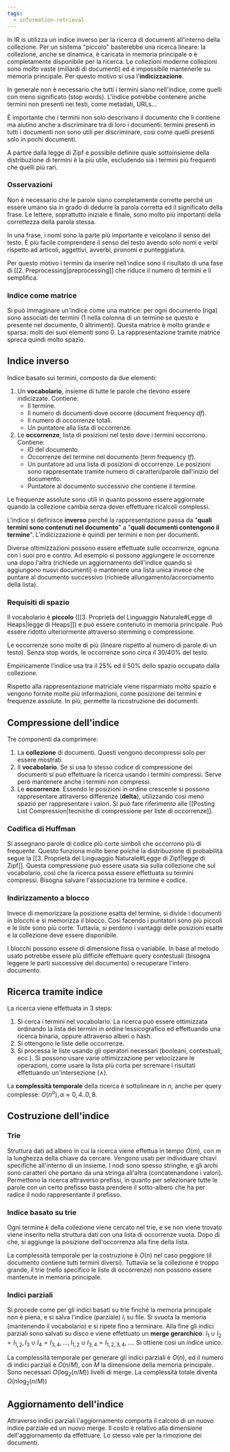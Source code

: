 ```yaml
---
tags: 
  - information-retrieval
---
```


In IR is utilizza un indice inverso per la ricerca di documenti all'interno della collezione.
Per un sistema "piccolo" basterebbe una ricerca lineare: la collezione, anche se dinamica, è caricata in memoria principale o è completamente disponibile per la ricerca. Le collezioni moderne collezioni sono molto vaste (miliardi di documenti) ed è impossibile mantenerle su memoria principale. Per questo motivo si usa l'**indicizzazione**.

In generale non è necessario che tutti i termini siano nell'indice, come quelli con meno significato (stop words). L'indice potrebbe contenere anche termini non presenti nei testi, come metadati, URLs...

È importante che i termini non solo descrivano il documento che li contiene ma aiutino anche a discriminare tra di loro i documenti: termini presenti in tutti i documenti non sono utili per discriminare, così come quelli presenti solo in pochi documenti.

A partire dalla legge di Zipf è possibile definire quale sottoinsieme della distribuzione di termini è la più utile, escludendo sia i termini più frequenti che quelli più rari.

### Osservazioni
Non è necessario che le parole siano completamente corrette perché un essere umano sia in grado di dedurre la parola corretta ed il significato della frase. Le lettere, soprattutto iniziale e finale, sono molto più importanti della correttezza della parola stessa.

In una frase, i nomi sono la parte più importante e veicolano il senso del testo. È più facile comprendere il senso del testo avendo solo nomi e verbi rispetto ad articoli, aggettivi, avverbi, pronomi e punteggiatura.

Per questo motivo i termini da inserire nell'indice sono il risultato di una fase di [[2. Preprocessing|preprocessing]] che riduce il numero di termini e li semplifica.

### Indice come matrice
Si può immaginare un'indice come una matrice: per ogni documento (riga) sono associati dei termini (1 nella colonna di un termine se questo è presente nel documento, 0 altrimenti).
Questa matrice è molto grande e sparsa: molti dei suoi elementi sono 0. La rappresentazione tramite matrice spreca quindi molto spazio.

## Indice inverso

Indice basato sui termini, composto da due elementi:
1. Un **vocabolario**, insieme di tutte le parole che devono essere indicizzate. Contiene:
	- Il termine.
	- Il numero di documenti dove occorre (document frequency $df$).
	- Il numero di occorrenze totali.
	- Un puntatore alla lista di occorrenze.
1. Le **occorrenze**, lista di posizioni nel testo dove i termini occorrono. Contiene:
	- ID del documento.
	- Occorrenze del termine nel documento (term frequency $tf$).
	- Un puntatore ad una lista di posizioni di occorrenze. Le posizioni sono rappresentate tramite numero di caratteri/parole dall'inizio del documento.
	- Puntatore al documento successivo che contiene il termine.

Le frequenze assolute sono utili in quanto possono essere aggiornate quando la collezione cambia senza dover effettuare ricalcoli complessi.

L'indice si definisce **inverso** perché la rappresentazione passa da "**quali termini sono contenuti nel documento**" a "**quali documenti contengono il termine**". L'indicizzazione è quindi per termini e non per documenti. 

Diverse ottimizzazioni possono essere effettuate sulle occorrenze, ognuna con i suoi pro e contro. Ad esempio si possono aggiungere le occorrenze una dopo l'altra (richiede un aggiornamento dell'indice quando si aggiungono nuovi documenti) o mantenere una lista unica invece che puntare al documento successivo (richiede allungamento/accorciamento della lista).

### Requisiti di spazio
Il vocabolario è **piccolo** ([[3. Proprietà del Linguaggio Naturale#Legge di Heaps|legge di Heaps]]) e può essere contenuto in memoria principale. Può essere ridotto ulteriormente attraverso stemming o compressione.

Le occorrenze sono molte di più (lineare rispetto al numero di parole di un testo). Senza stop words, le occorrenze sono circa il 30/40% del testo.

Empiricamente l'indice usa tra il 25% ed il 50% dello spazio occupato dalla collezione.

Rispetto alla rappresentazione matriciale viene risparmiato molto spazio e vengono fornite molte più informazioni, come posizione dei termini e frequenze assolute. In più, permette la ricostruzione dei documenti.

## Compressione dell'indice

Tre componenti da comprimere:
1. La **collezione** di documenti. Questi vengono decompressi solo per essere mostrati.
2. Il **vocabolario**. Se si usa lo stesso codice di compressione dei documenti si può effettuare la ricerca usando i termini compressi. Serve però mantenere anche i termini non compressi.
3. Le **occorrenze**. Essendo le posizioni in ordine crescente si possono rappresentare attraverso differenze (**delta**), utilizzando così meno spazio per rappresentare i valori. Si può fare riferimento alle [[Posting List Compression|tecniche di compressione per liste di occorrenze]].

### Codifica di Huffman
Si assegnano parole di codice più corte simboli che occorrono più di frequente. Questo funziona molto bene poiché la distribuzione di probabilità segue la [[3. Proprietà del Linguaggio Naturale#Legge di Zipf|legge di Zipf]]. Questa compressione può essere usata sia sulla collezione che sul vocabolario, così che la ricerca possa essere effettuata su termini compressi. 
Bisogna salvare l'associazione tra termine e codice.

### Indirizzamento a blocco
Invece di memorizzare la posizione esatta del termine, si divide i documenti in blocchi e si memorizza il blocco. Così facendo i puntatori sono più piccoli e le liste sono più corte.
Tuttavia, si perdono i vantaggi delle posizioni esatte e la collezione deve essere disponibile.

I blocchi possono essere di dimensione fissa o variabile. In base al metodo usato potrebbe essere più difficile effettuare query contestuali (bisogna leggere le parti successive del documento) o recuperare l'intero documento.

## Ricerca tramite indice

La ricerca viene effettuata in 3 steps:
1. Si cerca i termini nel vocabolario. La ricerca può essere ottimizzata ordinando la lista dei termini in ordine lessicografico ed effettuando una ricerca binaria, oppure attraverso alberi o hash.
2. Si ottengono le liste delle occorrenze.
3. Si processa le liste usando gli operatori necessari (booleani, contestuali, ecc.). Si possono usare varie ottimizzazione per velocizzare le operazioni, come usare la lista più corta per scremare i risultati effettuando un'intersezione ($\land$).

La **complessità temporale** della ricerca è sottolineare in $n$, anche per query complesse: $O(n^{\alpha}), \alpha \approx 0,4..0,8$.

## Costruzione dell'indice

### Trie
Struttura dati ad albero in cui la ricerca viene effettua in tempo $O(m)$, con $m$ la lunghezza della chiave da cercare. Vengono usati per individuare chiavi specifiche all'interno di un insieme. I nodi sono spesso stringhe, e gli archi sono caratteri che portano da una stringa all'altra (concatenandone i valori). Permettono la ricerca attraverso prefissi, in quanto per selezionare tutte le parole con un certo prefisso basta prendere il sotto-albero che ha per radice il nodo rappresentante il prefisso.

### Indice basato su trie

Ogni termine $k$ della collezione viene cercato nel trie, e se non viene trovato viene inserito nella struttura dati con una lista di occorrenze vuota. Dopo di che, si aggiunge la posizione dell'occorrenza alla fine della lista. 

La complessità temporale per la costruzione è $O(n)$ nel caso peggiore (il documento contiene tutti termini diversi). 
Tuttavia se la collezione è troppo grande, il trie (nello specifico le liste di occorrenze) non possono essere mantenute in memoria principale.

### Indici parziali
Si procede come per gli indici basati su trie finché la memoria principale non è piena, e si salva l'indice (parziale) $I_i$ su file. Si svuota la memoria (mantenendo il vocabolario) e si ripete fino a terminare.
Alla fine gli indici parziali sono salvati su disco e viene effettuato un **merge gerarchico**: $I_{1}\cup I_{2} = I_{1,2}, I_{3}\cup I_{4} = I_{3,4},...,I_{1,2}\cup I_{3,4} = I_{1,2,3,4},...$.
Si ottiene così un indice unico.

La complessità temporale per generare gli indici parziali è $O(n)$, ed il numero di indici parziali è $O(n/M)$, con $M$ la dimensione della memoria principale. Sono necessari $O(\log_2(n/M))$ livelli di merge. La complessità totale diventa $O(n \log_2(n/M))$

## Aggiornamento dell'indice

Attraverso indici parziali l'aggiornamento comporta il calcolo di un nuovo indice parziale ed un nuovo merge. Il costo è relativo alla dimensione dell'aggiornamento da effettuare. Lo stesso vale per la rimozione dei documenti.